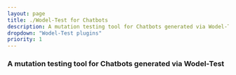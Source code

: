 ```yaml
---
layout: page
title: ./Wodel-Test for Chatbots
description: A mutation testing tool for Chatbots generated via Wodel-Test
dropdown: "Wodel-Test plugins"
priority: 1
---
```

### A mutation testing tool for Chatbots generated via Wodel-Test
